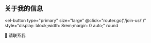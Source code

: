 
## 关于我的信息

<dualQRCode/>

<el-button
type="primary"
size="large"
@click="router.go('/join-us/')"
style="display: block;width: 8rem;margin: 0 auto;"
round
>
🥰 请联系我
</el-button>

<script setup>
import { ElButton } from  'element-plus';
import { useRouter } from 'vitepress';
import dualQRCode from '../components/dualQRCode.vue';
</script>